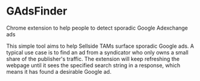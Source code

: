 # GAdsFinder
Chrome extension to help people to detect sporadic Google Adexchange ads

This simple tool aims to help Sellside TAMs surface sporadic Google ads. 
A typical use case is to find an ad from a syndicator who only owns a small share of the publisher's traffic. 
The extension will keep refreshing the webpage until it sees the specified search string in a response, which means it has found a desirable Google ad.
